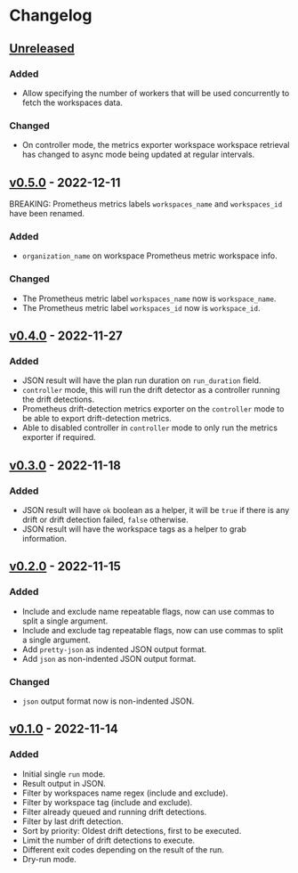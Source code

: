 # Changelog

## [Unreleased]

### Added

- Allow specifying the number of workers that will be used concurrently to fetch the workspaces data. 

### Changed

- On controller mode, the metrics exporter workspace workspace retrieval has changed to async mode being updated at regular intervals.

## [v0.5.0] - 2022-12-11

BREAKING: Prometheus metrics labels `workspaces_name` and `workspaces_id` have been renamed.

### Added

- `organization_name` on workspace Prometheus metric workspace info.

### Changed

- The Prometheus metric label `workspaces_name` now is `workspace_name`.
- The Prometheus metric label `workspaces_id` now is `workspace_id`.

## [v0.4.0] - 2022-11-27

### Added

- JSON result will have the plan run duration on `run_duration` field.
- `controller` mode, this will run the drift detector as a controller running the drift detections.
- Prometheus drift-detection metrics exporter on the `controller` mode to be able to export drift-detection metrics.
- Able to disabled controller in `controller` mode to only run the metrics exporter if required.

## [v0.3.0] - 2022-11-18

### Added

- JSON result will have `ok` boolean as a helper, it will be `true` if there is any drift or drift detection failed, `false` otherwise.
- JSON result will have the workspace tags as a helper to grab information.

## [v0.2.0] - 2022-11-15

### Added

- Include and exclude name repeatable flags, now can use commas to split a single argument.
- Include and exclude tag repeatable flags, now can use commas to split a single argument.
- Add `pretty-json` as indented JSON output format.
- Add `json` as non-indented JSON output format.

### Changed

- `json` output format now is non-indented JSON.

## [v0.1.0] - 2022-11-14

### Added

- Initial single `run` mode.
- Result output in JSON.
- Filter by workspaces name regex (include and exclude).
- Filter by workspace tag (include and exclude).
- Filter already queued and running drift detections.
- Filter by last drift detection.
- Sort by priority: Oldest drift detections, first to be executed.
- Limit the number of drift detections to execute.
- Different exit codes depending on the result of the run.
- Dry-run mode.

[unreleased]: https://github.com/slok/tfe-drift/compare/v0.5.0...HEAD
[v0.5.0]: https://github.com/slok/tfe-drift/compare/v0.4.0...v0.5.0
[v0.4.0]: https://github.com/slok/tfe-drift/compare/v0.3.0...v0.4.0
[v0.3.0]: https://github.com/slok/tfe-drift/compare/v0.2.0...v0.3.0
[v0.2.0]: https://github.com/slok/tfe-drift/compare/v0.1.0...v0.2.0
[v0.1.0]: https://github.com/slok/tfe-drift/releases/tag/v0.1.0
